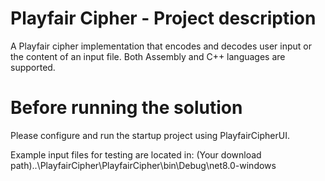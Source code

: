 # Playfair Cipher - Project description

A Playfair cipher implementation that encodes and decodes user input or the content of an input file. 
Both Assembly and C++ languages are supported.


# Before running the solution

Please configure and run the startup project using PlayfairCipherUI.

Example input files for testing are located in:
(Your download path)..\PlayfairCipher\PlayfairCipher\bin\Debug\net8.0-windows






